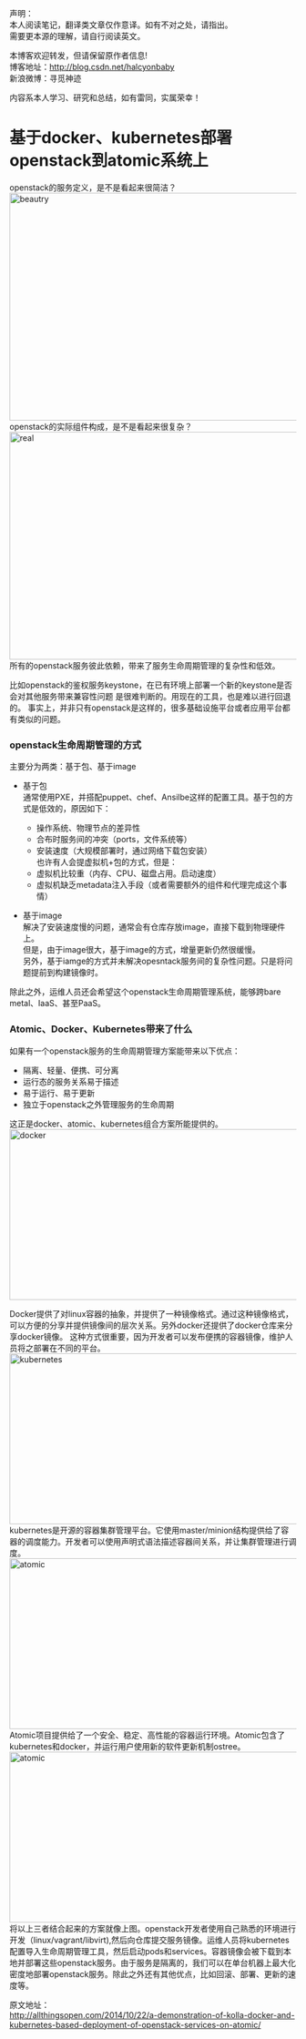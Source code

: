 声明：  
本人阅读笔记，翻译类文章仅作意译。如有不对之处，请指出。  
需要更本源的理解，请自行阅读英文。  

本博客欢迎转发，但请保留原作者信息!  
博客地址：http://blog.csdn.net/halcyonbaby  
新浪微博：寻觅神迹  

内容系本人学习、研究和总结，如有雷同，实属荣幸！
#  基于docker、kubernetes部署openstack到atomic系统上
openstack的服务定义，是不是看起来很简洁？
<img src="https://allthingsopendotcom.files.wordpress.com/2014/10/screen-shot-2014-10-22-at-8-39-48-am.png" width = "600" height = "400" alt="beautry" />  
openstack的实际组件构成，是不是看起来很复杂？
<img src="https://allthingsopendotcom.files.wordpress.com/2014/10/screen-shot-2014-10-22-at-8-42-30-am.png" width = "600" height = "400" alt="real" />  
所有的openstack服务彼此依赖，带来了服务生命周期管理的复杂性和低效。

比如openstack的鉴权服务keystone，在已有环境上部署一个新的keystone是否会对其他服务带来兼容性问题
是很难判断的。用现在的工具，也是难以进行回退的。
事实上，并非只有openstack是这样的，很多基础设施平台或者应用平台都有类似的问题。 

### openstack生命周期管理的方式  
主要分为两类：基于包、基于image  

+ 基于包  
通常使用PXE，并搭配puppet、chef、Ansilbe这样的配置工具。基于包的方式是低效的，原因如下：  
    + 操作系统、物理节点的差异性  
    + 合布时服务间的冲突（ports，文件系统等）  
    + 安装速度（大规模部署时，通过网络下载包安装）  
也许有人会提虚拟机+包的方式，但是：
    + 虚拟机比较重（内存、CPU、磁盘占用。启动速度）  
    + 虚拟机缺乏metadata注入手段（或者需要额外的组件和代理完成这个事情）  
    
+ 基于image  
解决了安装速度慢的问题，通常会有仓库存放image，直接下载到物理硬件上。    
但是，由于image很大，基于image的方式，增量更新仍然很缓慢。  
另外，基于iamge的方式并未解决opesntack服务间的复杂性问题。只是将问题提前到构建镜像时。  

除此之外，运维人员还会希望这个openstack生命周期管理系统，能够跨bare metal、IaaS、甚至PaaS。

### Atomic、Docker、Kubernetes带来了什么  
如果有一个openstack服务的生命周期管理方案能带来以下优点：  

+ 隔离、轻量、便携、可分离  
+ 运行态的服务关系易于描述  
+ 易于运行、易于更新  
+ 独立于openstack之外管理服务的生命周期  

这正是docker、atomic、kubernetes组合方案所能提供的。  
<img src="https://allthingsopendotcom.files.wordpress.com/2014/10/screen-shot-2014-10-22-at-10-32-57-am.png" width = "600" height = "300" alt="docker" />   

Docker提供了对linux容器的抽象，并提供了一种镜像格式。通过这种镜像格式，可以方便的分享并提供镜像间的层次关系。另外docker还提供了docker仓库来分享docker镜像。
这种方式很重要，因为开发者可以发布便携的容器镜像，维护人员将之部署在不同的平台。  
<img src="https://allthingsopendotcom.files.wordpress.com/2014/10/screen-shot-2014-10-22-at-10-34-25-am.png" width = "600" height = "300" alt="kubernetes" />    
kubernetes是开源的容器集群管理平台。它使用master/minion结构提供给了容器的调度能力。开发者可以使用声明式语法描述容器间关系，并让集群管理进行调度。
<img src="https://allthingsopendotcom.files.wordpress.com/2014/10/screen-shot-2014-10-22-at-10-35-39-am.png" width = "600" height = "300" alt="atomic" />  
Atomic项目提供给了一个安全、稳定、高性能的容器运行环境。Atomic包含了kubernetes和docker，并运行用户使用新的软件更新机制ostree。   
<img src="https://allthingsopendotcom.files.wordpress.com/2014/10/screen-shot-2014-10-23-at-2-20-49-pm.png" width = "600" height = "300" alt="atomic" />   
将以上三者结合起来的方案就像上图。openstack开发者使用自己熟悉的环境进行开发（linux/vagrant/libvirt),然后向仓库提交服务镜像。运维人员将kubernetes配置导入生命周期管理工具，然后启动pods和services。容器镜像会被下载到本地并部署这些openstack服务。由于服务是隔离的，我们可以在单台机器上最大化密度地部署openstack服务。除此之外还有其他优点，比如回滚、部署、更新的速度等。

原文地址：   
http://allthingsopen.com/2014/10/22/a-demonstration-of-kolla-docker-and-kubernetes-based-deployment-of-openstack-services-on-atomic/








